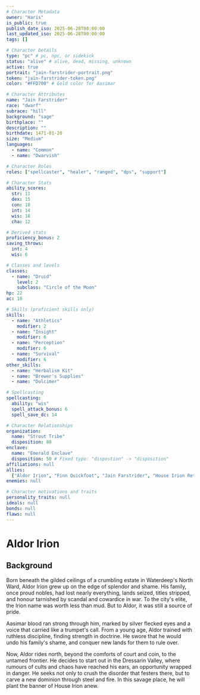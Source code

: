 ```yaml
---
# Character Metadata
owner: "Haris"
is_public: true
publish_date_iso: 2025-06-28T00:00:00
last_updated_iso: 2025-06-28T00:00:00
tags: []

# Character Details
type: "pc" # pc, npc, or sidekick
status: "alive" # alive, dead, missing, unknown
active: true
portrait: "jain-farstrider-portrait.png"
token: "jain-farstrider-token.png"
color: "#FFD700" # Gold color for Aasimar

# Character Attributes
name: "Jain Farstrider"
race: "dwarf"
subrace: "hill"
background: "sage"
birthplace: ""
description: ""
birthdate: 1471-01-20
size: "Medium"
languages:
  - name: "Common"
  - name: "Dwarvish"

# Character Roles
roles: ["spellcaster", "healer", "ranged", "dps", "support"]

# Character Stats
ability_scores:
  str: 11
  dex: 15
  con: 18
  int: 14
  wis: 18
  cha: 12

# Derived stats
proficiency_bonus: 2
saving_throws:
  int: 4
  wis: 6

# Classes and levels
classes:
  - name: "Druid"
    level: 2
    subclass: "Circle of the Moon"
hp: 22
ac: 18

# Skills (proficient skills only)
skills:
  - name: "Athletics"
    modifier: 2
  - name: "Insight"
    modifier: 6
  - name: "Perception"
    modifier: 6
  - name: "Survival"
    modifier: 6
other_skills:
  - name: "Herbalism Kit"
  - name: "Brewer's Supplies"
  - name: "Dulcimer"

# Spellcasting
spellcasting:
  ability: "wis"
  spell_attack_bonus: 6
  spell_save_dc: 14

# Character Relationships
organization:
  name: "Strout Tribe"
  disposition: 80
enclave:
  name: "Emerald Enclave"
  disposition: 50 # Fixed typo: "dispostion" -> "disposition"
affiliations: null
allies:
  ["Aldor Irion", "Finn Quickfoot", "Jain Farstrider", "House Irion Retainers"]
enemies: null

# Character motivations and traits
personality_traits: null
ideals: null
bonds: null
flaws: null
---
```


# Aldor Irion

## Background

Born beneath the gilded ceilings of a crumbling estate in Waterdeep's North Ward, Aldor Irion grew up on the edge of splendor and shame. His family, once proud nobles, had lost nearly everything, lands seized, titles stripped, and honour tarnished by scandal and cowardice in war. To the city's elite, the Irion name was worth less than mud. But to Aldor, it was still a source of pride.

Aasimar blood ran strong through him, marked by silver flecked eyes and a voice that carried like a trumpet's call. From a young age, Aldor trained with ruthless discipline, finding strength in doctrine. He swore that he would undo his family's shame, and conquer new lands for them to rule over.

Now, Aldor rides north, beyond the comforts of court and coin, to the untamed frontier. He decides to start out in the Dressarin Valley, where rumours of cults and chaos have reached his ears, an opportunity wrapped in danger. He seeks not only to crush the disorder that festers there, but to carve a new dominion through steel and fire. In this savage place, he will plant the banner of House Irion anew.

